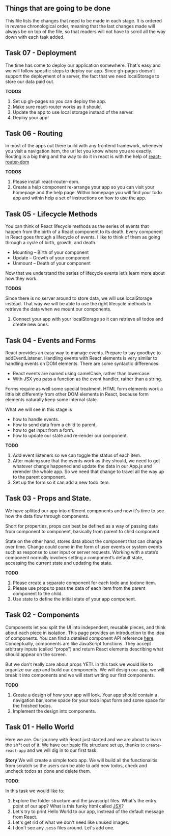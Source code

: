 ## Things that are going to be done

This file lists the changes that need to be made in each stage. It is ordered in reverse chronological order, meaning that the last changes made will always be on top of the file, so that readers will not have to scroll all the way down with each task added.

## Task 07 - Deployment

The time has come to deploy our application somewhere. That's easy and we will follow spesific steps to deploy our app. Since gh-pages doesn't support the deployment of a server, the fact that we need localStorage to store our data paid out.

**TODOS**

1. Set up gh-pages so you can deploy the app.
2. Make sure react-router works as it should.
3. Update the app to use local storage instead of the server.
4. Deploy your app!

## Task 06 - Routing

In most of the apps out there build with any frontend framework, whenever you visit a navigation item, the url let you know where you are exactly. Routing is a big thing and tha way to do it in react is with the help of [react-router-dom](https://reacttraining.com/react-router/web/guides/quick-start)

**TODOS**

1. Please install react-router-dom.
2. Create a help component re-arrange your app so you can visit your homepage and the help page. Within homepage you will find your todo app and within help a set of instructions on how to use the app.

## Task 05 - Lifecycle Methods

You can think of React lifecycle methods as the series of events that happen from the birth of a React component to its death. Every component in React goes through a lifecycle of events. I like to think of them as going through a cycle of birth, growth, and death.

- Mounting – Birth of your component
- Update – Growth of your component
- Unmount – Death of your component

Now that we understand the series of lifecycle events let’s learn more about how they work.

**TODOS**

Since there is no server around to store data, we will use localStorage instead. That way we will be able to use the right lifecycle methods to retrieve the data when we mount our components.

1. Connect your app with your localStorage so it can retrieve all todos and create new ones.

## Task 04 - Events and Forms

React provides an easy way to manage events. Prepare to say goodbye to addEventListener.
Handling events with React elements is very similar to handling events on DOM elements. There are some syntactic differences:

- React events are named using camelCase, rather than lowercase.
- With JSX you pass a function as the event handler, rather than a string.

Forms require as well some special treatment. HTML form elements work a little bit differently from other DOM elements in React, because form elements naturally keep some internal state.

What we will see in this stage is

- how to handle events.
- how to send data from a child to parent.
- how to get input from a form.
- how to update our state and re-render our component.

**TODO**

1. Add event listeners so we can toggle the status of each item.
2. After making sure that the events work as they should, we need to get whatever change happened and update the data in our App.js and rerender the whole app. So we need that change to travel all the way up to the parent component.
3. Set up the form so it can add a new todo item.

## Task 03 - Props and State.

We have splitted our app into different components and now it's time to see how the data flow through components.

Short for properties, props can best be defined as a way of passing data from component to component, basically from parent to child component.

State on the other hand, stores data about the component that can change over time. Change could come in the form of user events or system events such as response to user input or server requests. Working with a state’s component normally involves setting a component’s default state, accessing the current state and updating the state.

**TODO**

1. Please create a separate component for each todo and todone item.
2. Please use props to pass the data of each item from the parent component to the child.
3. Use state to define the initial state of your app component.

## Task 02 - Components

Components let you split the UI into independent, reusable pieces, and think about each piece in isolation. This page provides an introduction to the idea of components. You can find a detailed component API reference [here](https://reactjs.org/docs/react-component.html). Conceptually, components are like JavaScript functions. They accept arbitrary inputs (called “props”) and return React elements describing what should appear on the screen.

But we don't really care about props YET!. In this task we would like to organize our app and build our components. We will design our app, we will break it into components and we will start writing our first components.

**TODO**

1. Create a design of how your app will look. Your app should contain a navigation bar, some space for your todo input form and some space for the finished todos.
2. Implement the design into components.

## Task 01 - Hello World

Here we are. Our journey with React just started and we are about to learn the sh\*t out of it. We have our basic file structure set up, thanks to `create-react-app` and we will dig in to our first task.

**Story**
We will create a simple todo app. We will build all the functionalitis from scratch so the users can be able to add new todos, check and uncheck todos as done and delete them.

**TODO**:

In this task we would like to:

1. Explore the folder structure and the javascript files. What's the entry point of our app? What is this funky html called [JSX](https://reactjs.org/docs/introducing-jsx.html)?
2. Let's try to print Hello World to our app, instread of the default message from React.
3. Let's get rid of what we don't need like unused images.
4. I don't see any .scss files around. Let's add one.
